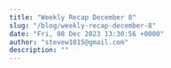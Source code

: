 ```yaml
---
title: "Weekly Recap December 8"
slug: "/blog/weekly-recap-december-8"
date: "Fri, 08 Dec 2023 13:30:56 +0000"
author: "stevew1015@gmail.com"
description: ""
---
```



